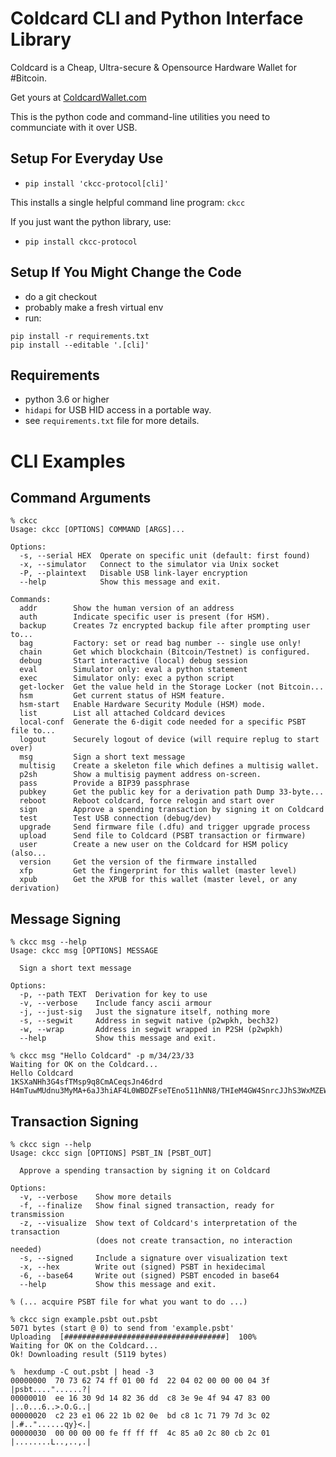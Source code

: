 # Coldcard CLI and Python Interface Library

Coldcard is a Cheap, Ultra-secure & Opensource Hardware Wallet for #Bitcoin.

Get yours at [ColdcardWallet.com](http://coldcardwallet.com)

This is the python code and command-line utilities you need to communciate with it over USB.

## Setup For Everyday Use

- `pip install 'ckcc-protocol[cli]'`

This installs a single helpful command line program: `ckcc`

If you just want the python library, use:

- `pip install ckcc-protocol`


## Setup If You Might Change the Code

- do a git checkout
- probably make a fresh virtual env
- run:

```
pip install -r requirements.txt
pip install --editable '.[cli]'
```

## Requirements

- python 3.6 or higher
- `hidapi` for USB HID access in a portable way.
- see `requirements.txt` file for more details.


# CLI Examples

## Command Arguments

```
% ckcc
Usage: ckcc [OPTIONS] COMMAND [ARGS]...

Options:
  -s, --serial HEX  Operate on specific unit (default: first found)
  -x, --simulator   Connect to the simulator via Unix socket
  -P, --plaintext   Disable USB link-layer encryption
  --help            Show this message and exit.

Commands:
  addr        Show the human version of an address
  auth        Indicate specific user is present (for HSM).
  backup      Creates 7z encrypted backup file after prompting user to...
  bag         Factory: set or read bag number -- single use only!
  chain       Get which blockchain (Bitcoin/Testnet) is configured.
  debug       Start interactive (local) debug session
  eval        Simulator only: eval a python statement
  exec        Simulator only: exec a python script
  get-locker  Get the value held in the Storage Locker (not Bitcoin...
  hsm         Get current status of HSM feature.
  hsm-start   Enable Hardware Security Module (HSM) mode.
  list        List all attached Coldcard devices
  local-conf  Generate the 6-digit code needed for a specific PSBT file to...
  logout      Securely logout of device (will require replug to start over)
  msg         Sign a short text message
  multisig    Create a skeleton file which defines a multisig wallet.
  p2sh        Show a multisig payment address on-screen.
  pass        Provide a BIP39 passphrase
  pubkey      Get the public key for a derivation path Dump 33-byte...
  reboot      Reboot coldcard, force relogin and start over
  sign        Approve a spending transaction by signing it on Coldcard
  test        Test USB connection (debug/dev)
  upgrade     Send firmware file (.dfu) and trigger upgrade process
  upload      Send file to Coldcard (PSBT transaction or firmware)
  user        Create a new user on the Coldcard for HSM policy (also...
  version     Get the version of the firmware installed
  xfp         Get the fingerprint for this wallet (master level)
  xpub        Get the XPUB for this wallet (master level, or any derivation)
```


## Message Signing

```
% ckcc msg --help
Usage: ckcc msg [OPTIONS] MESSAGE

  Sign a short text message

Options:
  -p, --path TEXT  Derivation for key to use
  -v, --verbose    Include fancy ascii armour
  -j, --just-sig   Just the signature itself, nothing more
  -s, --segwit     Address in segwit native (p2wpkh, bech32)
  -w, --wrap       Address in segwit wrapped in P2SH (p2wpkh)
  --help           Show this message and exit.

% ckcc msg "Hello Coldcard" -p m/34/23/33
Waiting for OK on the Coldcard...
Hello Coldcard                    
1KSXaNHh3G4sfTMsp9q8CmACeqsJn46drd
H4mTuwMUdnu3MyMA+6aJ3hiAF4L0WBDZFseTEno511hNN8/THIeM4GW4SnrcJJhS3WxMZEWFdEIZDSP+H5aIcao=
```

## Transaction Signing

```
% ckcc sign --help
Usage: ckcc sign [OPTIONS] PSBT_IN [PSBT_OUT]

  Approve a spending transaction by signing it on Coldcard

Options:
  -v, --verbose    Show more details
  -f, --finalize   Show final signed transaction, ready for transmission
  -z, --visualize  Show text of Coldcard's interpretation of the transaction
                   (does not create transaction, no interaction needed)
  -s, --signed     Include a signature over visualization text
  -x, --hex        Write out (signed) PSBT in hexidecimal
  -6, --base64     Write out (signed) PSBT encoded in base64
  --help           Show this message and exit.

% (... acquire PSBT file for what you want to do ...)

% ckcc sign example.psbt out.psbt
5071 bytes (start @ 0) to send from 'example.psbt'
Uploading  [####################################]  100%
Waiting for OK on the Coldcard...
Ok! Downloading result (5119 bytes)

%  hexdump -C out.psbt | head -3
00000000  70 73 62 74 ff 01 00 fd  22 04 02 00 00 00 04 3f  |psbt...."......?|
00000010  ee 16 30 9d 14 82 36 dd  c8 3e 9e 4f 94 47 83 00  |..0...6..>.O.G..|
00000020  c2 23 e1 06 22 1b 02 0e  bd c8 1c 71 79 7d 3c 02  |.#.."......qy}<.|
00000030  00 00 00 00 fe ff ff ff  4c 85 a0 2c 80 cb 2c 01  |........L..,..,.|

```


